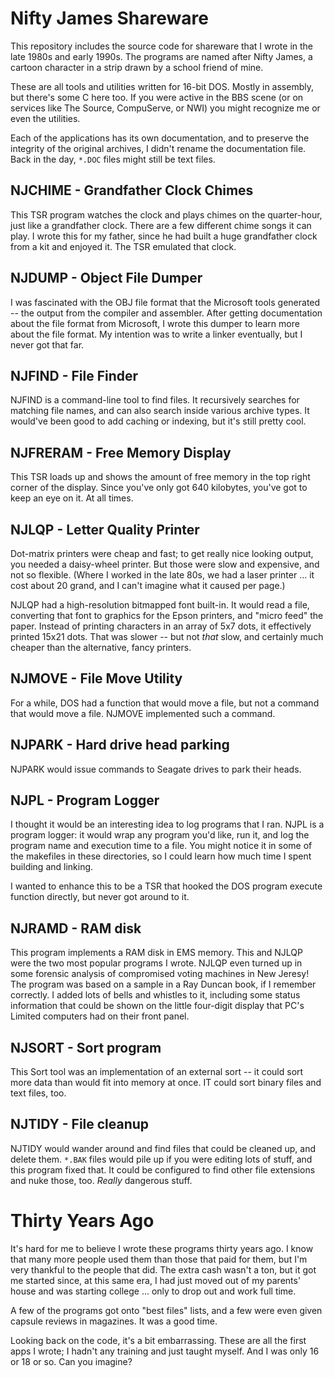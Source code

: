 
# Nifty James Shareware #

This repository includes the source code for shareware that I wrote in the late 1980s and early 1990s. The programs are named after Nifty James, a cartoon character in a strip drawn by a school friend of mine.

These are all tools and utilities written for 16-bit DOS. Mostly in assembly, but there's some C here too. If you were active in the BBS scene (or on services like The Source, CompuServe, or NWI) you might recognize me or even the utilities.

Each of the applications has its own documentation, and to preserve the integrity of the original archives, I didn't rename the documentation file. Back in the day, `*.DOC` files might still be text files.


## NJCHIME - Grandfather Clock Chimes ##

This TSR program watches the clock and plays chimes on the quarter-hour, just like a grandfather clock. There are a few different chime songs it can play. I wrote this for my father, since he had built a huge grandfather clock from a kit and enjoyed it. The TSR emulated that clock.

## NJDUMP - Object File Dumper ##

I was fascinated with the OBJ file format that the Microsoft tools generated -- the output from the compiler and assembler. After getting documentation about the file format from Microsoft, I wrote this dumper to learn more about the file format. My intention was to write a linker eventually, but I never got that far.

## NJFIND - File Finder ##

NJFIND is a command-line tool to find files. It recursively searches for matching file names, and can also search inside various archive types. It would've been good to add caching or indexing, but it's still pretty cool.

## NJFRERAM - Free Memory Display ##

This TSR loads up and shows the amount of free memory in the top right corner of the display. Since you've only got 640 kilobytes, you've got to keep an eye on it. At all times.

## NJLQP - Letter Quality Printer ##

Dot-matrix printers were cheap and fast; to get really nice looking output, you needed a daisy-wheel printer. But those were slow and expensive, and not so flexible. (Where I worked in the late 80s, we had a laser printer ... it cost about 20 grand, and I can't imagine what it caused per page.)

NJLQP had a high-resolution bitmapped font built-in. It would read a file, converting that font to graphics for the Epson printers, and "micro feed" the paper. Instead of printing characters in an array of 5x7 dots, it effectively printed 15x21 dots. That was slower -- but not *that* slow, and certainly much cheaper than the alternative, fancy printers.

## NJMOVE - File Move Utility ##

For a while, DOS had a function that would move a file, but not a command that would move a file. NJMOVE implemented such a command.


## NJPARK - Hard drive head parking ##

NJPARK would issue commands to Seagate drives to park their heads.


## NJPL - Program Logger ##

I thought it would be an interesting idea to log programs that I ran. NJPL is a program logger: it would wrap any program you'd like, run it, and log the program name and execution time to a file. You might notice it in some of the makefiles in these directories, so I could learn how much time I spent building and linking.

I wanted to enhance this to be a TSR that hooked the DOS program execute function directly, but never got around to it.

## NJRAMD - RAM disk ##

This program implements a RAM disk in EMS memory. This and NJLQP were the two most popular programs I wrote. NJLQP even turned up in some forensic analysis of compromised voting machines in New Jeresy! The program was based on a sample in a Ray Duncan book, if I remember correctly. I added lots of bells and whistles to it, including some status information that could be shown on the little four-digit display that PC's Limited computers had on their front panel.

## NJSORT - Sort program ##

This Sort tool was an implementation of an external sort -- it could sort more data than would fit into memory at once. IT could sort binary files and text files, too.

## NJTIDY - File cleanup ##

NJTIDY would wander around and find files that could be cleaned up, and delete them. `*.BAK` files would pile up if you were editing lots of stuff, and this program fixed that. It could be configured to find other file extensions and nuke those, too. *Really* dangerous stuff.


# Thirty Years Ago #

It's hard for me to believe I wrote these programs thirty years ago. I know that many more people used them than those that paid for them, but I'm very thankful to the people that did. The extra cash wasn't a ton, but it got me started since, at this same era, I had just moved out of my parents' house and was starting college ... only to drop out and work full time.

A few of the programs got onto "best files" lists, and a few were even given capsule reviews in magazines. It was a good time.

Looking back on the code, it's a bit embarrassing. These are all the first apps I wrote; I hadn't any training and just taught myself. And I was only 16 or 18 or so. Can you imagine?